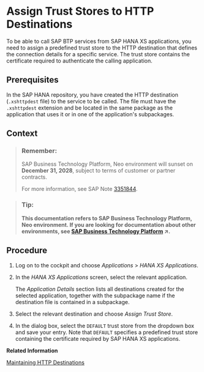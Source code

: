 <!-- loio0cb7e601bac244f0820dfc4b286d120a -->

# Assign Trust Stores to HTTP Destinations

To be able to call SAP BTP services from SAP HANA XS applications, you need to assign a predefined trust store to the HTTP destination that defines the connection details for a specific service. The trust store contains the certificate required to authenticate the calling application.



## Prerequisites

In the SAP HANA repository, you have created the HTTP destination \(`.xshttpdest` file\) to the service to be called. The file must have the `.xshttpdest` extension and be located in the same package as the application that uses it or in one of the application's subpackages.



## Context

> ### Remember:  
> SAP Business Technology Platform, Neo environment will sunset on **December 31, 2028**, subject to terms of customer or partner contracts.
> 
> For more information, see SAP Note [3351844](https://me.sap.com/notes/3351844).

> ### Tip:  
> **This documentation refers to SAP Business Technology Platform, Neo environment. If you are looking for documentation about other environments, see [SAP Business Technology Platform](https://help.sap.com/viewer/65de2977205c403bbc107264b8eccf4b/Cloud/en-US/6a2c1ab5a31b4ed9a2ce17a5329e1dd8.html "SAP Business Technology Platform (SAP BTP) is an integrated offering comprised of four technology portfolios: database and data management, application development and integration, analytics, and intelligent technologies. The platform offers users the ability to turn data into business value, compose end-to-end business processes, and build and extend SAP applications quickly.") :arrow_upper_right:.**



<a name="loio0cb7e601bac244f0820dfc4b286d120a__steps_g22_fqz_mm"/>

## Procedure

1.  Log on to the cockpit and choose *Applications* \> *HANA XS Applications*.

2.  In the *HANA XS Applications* screen, select the relevant application.

    The *Application Details* section lists all destinations created for the selected application, together with the subpackage name if the destination file is contained in a subpackage.

3.  Select the relevant destination and choose *Assign Trust Store*.

4.  In the dialog box, select the `DEFAULT` trust store from the dropdown box and save your entry. Note that `DEFAULT` specifies a predefined trust store containing the certificate required by SAP HANA XS applications.


**Related Information**  


[Maintaining HTTP Destinations](http://help.sap.com/saphelp_hanaplatform/helpdata/en/ca/340c09551c40b7837e773b9d051821/content.htm?frameset=/en/4f/ae6b385138476fa8f3f840240a5dd8/frameset.htm)

